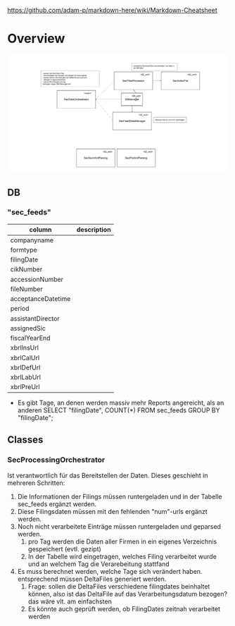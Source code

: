 https://github.com/adam-p/markdown-here/wiki/Markdown-Cheatsheet
# Overview
![overview](Class-Overview.png)

## DB
### "sec_feeds"
|column|description|
|---|---|
|companyname||
|formtype||
|filingDate||
|cikNumber||
|accessionNumber||
|fileNumber||
|acceptanceDatetime||
|period||
|assistantDirector||
|assignedSic||
|fiscalYearEnd||
|xbrlInsUrl||
|xbrlCalUrl||
|xbrlDefUrl||
|xbrlLabUrl||
|xbrlPreUrl||

- Es gibt Tage, an denen werden massiv mehr Reports angereicht, als an anderen
SELECT "filingDate", COUNT(*) FROM sec_feeds GROUP BY "filingDate";

## Classes
### SecProcessingOrchestrator

Ist verantwortlich für das Bereitstellen der Daten. Dieses geschieht in mehreren Schritten:
1. Die Informationen der Filings müssen runtergeladen und in der Tabelle sec_feeds ergänzt werden.
2. Diese Filingsdaten müssen mit den fehlenden "num"-urls ergänzt werden.
3. Noch nicht verarbeitete Einträge müssen runtergeladen und geparsed werden. 
    1. pro Tag werden die Daten aller Firmen in ein eigenes Verzeichnis gespeichert (evtl. gezipt)
    2. In der Tabelle wird eingetragen, welches Filing verarbeitet wurde und an welchem Tag die Verarebeitung stattfand
4. Es muss berechnet werden, welche Tage sich verändert haben. entsprechend müssen DeltaFiles generiert werden.
    1. Frage: sollen die DeltaFiles verschiedene filingdates beinhaltet können, also ist das DeltaFile auf das Verarbeitungsdatum bezogen? das wäre vlt. am einfachsten
    2. Es könnte auch geprüft werden, ob FilingDates zeitnah verarbeitet werden
    
    
